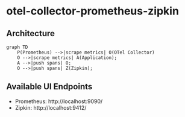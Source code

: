 # otel-collector-prometheus-zipkin

## Architecture

```mermaid
graph TD
    P(Prometheus) -->|scrape metrics| O(OTel Collector)
    O -->|scrape metrics| A(Application);
    A -->|push spans| O;
    O -->|push spans| Z(Zipkin);
```

## Available UI Endpoints

- Prometheus: http://localhost:9090/
- Zipkin: http://localhost:9412/

